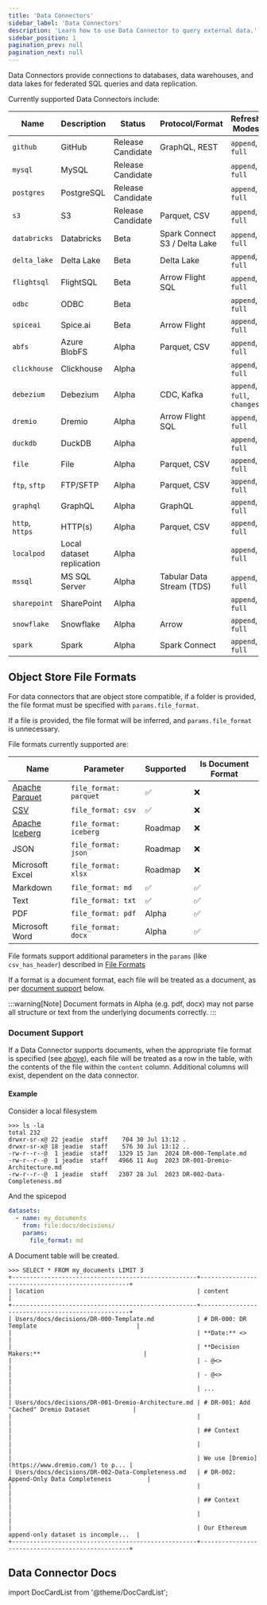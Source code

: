 ```yaml
---
title: 'Data Connectors'
sidebar_label: 'Data Connectors'
description: 'Learn how to use Data Connector to query external data.'
sidebar_position: 1
pagination_prev: null
pagination_next: null
---
```


Data Connectors provide connections to databases, data warehouses, and data lakes for federated SQL queries and data replication.

Currently supported Data Connectors include:

| Name            | Description               | Status            | Protocol/Format                     | Refresh Modes               | Supports [Ingestion][ingestion] | Supports Documents |
| --------------- | ------------------------- | ----------------- | ----------------------------------- | --------------------------- | ------------------------------- | ------------------ |
| `github`        | GitHub                    | Release Candidate | GraphQL, REST                       | `append`, `full`            | ❌                              | ❌                 |
| `mysql`         | MySQL                     | Release Candidate |                                     | `append`, `full`            | Roadmap                         | ❌                 |
| `postgres`      | PostgreSQL                | Release Candidate |                                     | `append`, `full`            | Roadmap                         | ❌                 |
| `s3`            | S3                        | Release Candidate | Parquet, CSV                        | `append`, `full`            | Roadmap                         | ✅                 |
| `databricks`    | Databricks                | Beta              | Spark Connect <br/> S3 / Delta Lake | `append`, `full`            | Roadmap                         | ❌                 |
| `delta_lake`    | Delta Lake                | Beta              | Delta Lake                          | `append`, `full`            | Roadmap                         | ❌                 |
| `flightsql`     | FlightSQL                 | Beta              | Arrow Flight SQL                    | `append`, `full`            | ❌                              | ❌                 |
| `odbc`          | ODBC                      | Beta              |                                     | `append`, `full`            | ❌                              | ❌                 |
| `spiceai`       | Spice.ai                  | Beta              | Arrow Flight                        | `append`, `full`            | ✅                              | ❌                 |
| `abfs`          | Azure BlobFS              | Alpha             | Parquet, CSV                        | `append`, `full`            | Roadmap                         | ✅                 |
| `clickhouse`    | Clickhouse                | Alpha             |                                     | `append`, `full`            | ❌                              | ❌                 |
| `debezium`      | Debezium                  | Alpha             | CDC, Kafka                          | `append`, `full`, `changes` | ❌                              | ❌                 |
| `dremio`        | Dremio                    | Alpha             | Arrow Flight SQL                    | `append`, `full`            | ❌                              | ❌                 |
| `duckdb`        | DuckDB                    | Alpha             |                                     | `append`, `full`            | ❌                              | ❌                 |
| `file`          | File                      | Alpha             | Parquet, CSV                        | `append`, `full`            | Roadmap                         | ✅                 |
| `ftp`, `sftp`   | FTP/SFTP                  | Alpha             | Parquet, CSV                        | `append`, `full`            | ❌                              | ✅                 |
| `graphql`       | GraphQL                   | Alpha             | GraphQL                             | `append`, `full`            | ❌                              | ❌                 |
| `http`, `https` | HTTP(s)                   | Alpha             | Parquet, CSV                        | `append`, `full`            | ❌                              | ❌                 |
| `localpod`      | Local dataset replication | Alpha             |                                     | `append`, `full`            | ❌                              | ✅                 |
| `mssql`         | MS SQL Server             | Alpha             | Tabular Data Stream (TDS)           | `append`, `full`            | ❌                              | ❌                 |
| `sharepoint`    | SharePoint                | Alpha             |                                     | `append`, `full`            | ❌                              | ✅                 |
| `snowflake`     | Snowflake                 | Alpha             | Arrow                               | `append`, `full`            | Roadmap                         | ❌                 |
| `spark`         | Spark                     | Alpha             | Spark Connect                       | `append`, `full`            | ❌                              | ❌                 |

[ingestion]: https://docs.spiceai.org/features/data-ingestion

## Object Store File Formats

For data connectors that are object store compatible, if a folder is provided, the file format must be specified with `params.file_format`.

If a file is provided, the file format will be inferred, and `params.file_format` is unnecessary.

File formats currently supported are:

| Name                                          | Parameter              | Supported | Is Document Format |
| --------------------------------------------- | ---------------------- | --------- | ------------------ |
| [Apache Parquet](https://parquet.apache.org/) | `file_format: parquet` | ✅        | ❌                 |
| [CSV](/reference/file_format.md#csv)          | `file_format: csv`     | ✅        | ❌                 |
| [Apache Iceberg](https://iceberg.apache.org/) | `file_format: iceberg` | Roadmap   | ❌                 |
| JSON                                          | `file_format: json`    | Roadmap   | ❌                 |
| Microsoft Excel                               | `file_format: xlsx`    | Roadmap   | ❌                 |
| Markdown                                      | `file_format: md`      | ✅        | ✅                 |
| Text                                          | `file_format: txt`     | ✅        | ✅                 |
| PDF                                           | `file_format: pdf`     | Alpha     | ✅                 |
| Microsoft Word                                | `file_format: docx`    | Alpha     | ✅                 |

File formats support additional parameters in the `params` (like `csv_has_header`) described in [File Formats](/reference/file_format)

If a format is a document format, each file will be treated as a document, as per [document support](#document-support) below.

:::warning[Note]
Document formats in Alpha (e.g. pdf, docx) may not parse all structure or text from the underlying documents correctly.
:::

### Document Support

If a Data Connector supports documents, when the appropriate file format is specified (see [above](#object-store-file-formats)), each file will be treated as a row in the table, with the contents of the file within the `content` column. Additional columns will exist, dependent on the data connector.

#### Example

Consider a local filesystem

```shell
>>> ls -la
total 232
drwxr-sr-x@ 22 jeadie  staff    704 30 Jul 13:12 .
drwxr-sr-x@ 18 jeadie  staff    576 30 Jul 13:12 ..
-rw-r--r--@  1 jeadie  staff   1329 15 Jan  2024 DR-000-Template.md
-rw-r--r--@  1 jeadie  staff   4966 11 Aug  2023 DR-001-Dremio-Architecture.md
-rw-r--r--@  1 jeadie  staff   2307 28 Jul  2023 DR-002-Data-Completeness.md
```

And the spicepod

```yaml
datasets:
  - name: my_documents
    from: file:docs/decisions/
    params:
      file_format: md
```

A Document table will be created.

```shell
>>> SELECT * FROM my_documents LIMIT 3
+----------------------------------------------------+--------------------------------------------------+
| location                                           | content                                          |
+----------------------------------------------------+--------------------------------------------------+
| Users/docs/decisions/DR-000-Template.md            | # DR-000: DR Template                            |
|                                                    | **Date:** <>                                     |
|                                                    | **Decision Makers:**                             |
|                                                    | - @<>                                            |
|                                                    | - @<>                                            |
|                                                    | ...                                              |
| Users/docs/decisions/DR-001-Dremio-Architecture.md | # DR-001: Add "Cached" Dremio Dataset            |
|                                                    |                                                  |
|                                                    | ## Context                                       |
|                                                    |                                                  |
|                                                    | We use [Dremio](https://www.dremio.com/) to p... |
| Users/docs/decisions/DR-002-Data-Completeness.md   | # DR-002: Append-Only Data Completeness          |
|                                                    |                                                  |
|                                                    | ## Context                                       |
|                                                    |                                                  |
|                                                    | Our Ethereum append-only dataset is incomple...  |
+----------------------------------------------------+--------------------------------------------------+
```

## Data Connector Docs

import DocCardList from '@theme/DocCardList';

<DocCardList />
